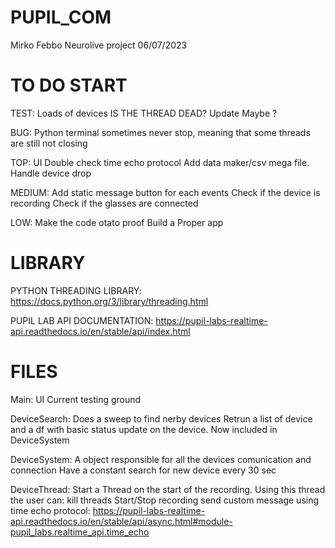 # PUPIL_COM
Mirko Febbo 
Neurolive project 
06/07/2023

# TO DO START
TEST:
    Loads of devices 
    IS THE THREAD DEAD? Update Maybe ?

BUG:
    Python terminal sometimes never stop, meaning that some threads are still not closing

TOP:
    UI
    Double check time echo protocol 
    Add data maker/csv mega file.
    Handle device drop

MEDIUM:
    Add static message button for each events 
    Check if the device is recording 
    Check if the glasses are connected 

LOW:
    Make the code otato proof
    Build a Proper app 

# LIBRARY
PYTHON THREADING LIBRARY:
    https://docs.python.org/3/library/threading.html


PUPIL LAB API DOCUMENTATION:
    https://pupil-labs-realtime-api.readthedocs.io/en/stable/api/index.html

# FILES

Main:
    UI
    Current testing ground

DeviceSearch: 
    Does a sweep to find nerby devices
    Retrun a list of device and a df with basic status update on the device.
    Now included in DeviceSystem 

DeviceSystem:
    A object responsible for all the devices comunication and connection
    Have a constant search for new device every 30 sec 

DeviceThread:
    Start a Thread on the start of the recording.
    Using this thread the user can:
        kill threads
        Start/Stop recording 
        send custom message using time echo protocol:
        https://pupil-labs-realtime-api.readthedocs.io/en/stable/api/async.html#module-pupil_labs.realtime_api.time_echo

